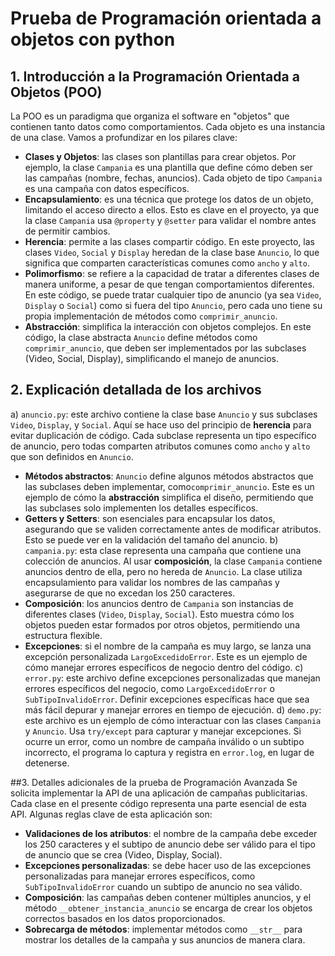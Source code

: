 # Prueba de Programación orientada a objetos con python

## 1. Introducción a la Programación Orientada a Objetos (POO)
La POO es un paradigma que organiza el software en "objetos" que contienen tanto datos como comportamientos. Cada objeto es una instancia de una clase. Vamos a profundizar en los pilares clave:
- **Clases y Objetos**: las clases son plantillas para crear objetos. Por ejemplo, la clase ```Campania``` es una plantilla que define cómo deben ser las campañas (nombre, fechas, anuncios). Cada objeto de tipo ```Campania``` es una campaña con datos específicos.
- **Encapsulamiento**: es una técnica que protege los datos de un objeto, limitando el acceso directo a ellos. Esto es clave en el proyecto, ya que la clase ```Campania``` usa ```@property``` y ```@setter``` para validar el nombre antes de permitir cambios.
- **Herencia**: permite a las clases compartir código. En este proyecto, las clases ```Video```, ```Social``` y ```Display``` heredan de la clase base ```Anuncio```, lo que significa que comparten características comunes como ```ancho``` y ```alto```.
- **Polimorfismo**: se refiere a la capacidad de tratar a diferentes clases de manera uniforme, a pesar de que tengan comportamientos diferentes. En este código, se puede tratar cualquier tipo de anuncio (ya sea ```Video```, ```Display``` o ```Social```) como si fuera del tipo ```Anuncio```, pero cada uno tiene su propia implementación de métodos como ```comprimir_anuncio```.
- **Abstracción**: simplifica la interacción con objetos complejos. En este código, la clase abstracta ```Anuncio``` define métodos como ```comprimir_anuncio```, que deben ser implementados por las subclases (Video, Social, Display), simplificando el manejo de anuncios.
  
## 2. Explicación detallada de los archivos
a) ```anuncio.py```: este archivo contiene la clase base ```Anuncio``` y sus subclases ```Video```, ```Display```, y ```Social```. Aquí se hace uso del principio de **herencia** para evitar duplicación de código. Cada subclase representa un tipo específico de anuncio, pero todas comparten atributos comunes como `ancho` y `alto` que son definidos en ```Anuncio```.
- **Métodos abstractos**: `Anuncio` define algunos métodos abstractos que las subclases deben implementar, como```comprimir_anuncio```. Este es un ejemplo de cómo la **abstracción** simplifica el diseño, permitiendo que las subclases solo implementen los detalles específicos.
- **Getters y Setters**: son esenciales para encapsular los datos, asegurando que se validen correctamente antes de modificar atributos. Esto se puede ver en la validación del tamaño del anuncio.
b) ```campania.py```: esta clase representa una campaña que contiene una colección de anuncios. Al usar **composición**, la clase ```Campania``` contiene anuncios dentro de ella, pero no hereda de ```Anuncio```. La clase utiliza encapsulamiento para validar los nombres de las campañas y asegurarse de que no excedan los 250 caracteres.
- **Composición**: los anuncios dentro de `Campania` son instancias de diferentes clases (`Video`, `Display`, `Social`). Esto muestra cómo los objetos pueden estar formados por otros objetos, permitiendo una estructura flexible.
- **Excepciones**: si el nombre de la campaña es muy largo, se lanza una excepción personalizada ```LargoExcedidoError```. Este es un ejemplo de cómo manejar errores específicos de negocio dentro del código.
c) ```error.py```: este archivo define excepciones personalizadas que manejan errores específicos del negocio, como ```LargoExcedidoError``` o ```SubTipoInvalidoError```. Definir excepciones específicas hace que sea más fácil depurar y manejar errores en tiempo de ejecución.
d) ```demo.py```: este archivo es un ejemplo de cómo interactuar con las clases ```Campania``` y ```Anuncio```. Usa ```try/except``` para capturar y manejar excepciones. Si ocurre un error, como un nombre de campaña inválido o un subtipo incorrecto, el programa lo captura y registra en ```error.log```, en lugar de detenerse.

##3. Detalles adicionales de la prueba de Programación Avanzada
Se solicita implementar la API de una aplicación de campañas publicitarias. Cada clase en el presente código representa una parte esencial de esta API. Algunas reglas clave de esta aplicación son:
- **Validaciones de los atributos**: el nombre de la campaña debe exceder los 250 caracteres y el subtipo de anuncio debe ser válido para el tipo de anuncio que se crea (Video, Display, Social).
- **Excepciones personalizadas**: se debe hacer uso de las excepciones personalizadas para manejar errores específicos, como ```SubTipoInvalidoError``` cuando un subtipo de anuncio no sea válido.
- **Composición**: las campañas deben contener múltiples anuncios, y el método ```__obtener_instancia_anuncio``` se encarga de crear los objetos correctos basados en los datos proporcionados.
- **Sobrecarga de métodos**: implementar métodos como ```__str__``` para mostrar los detalles de la campaña y sus anuncios de manera clara.

